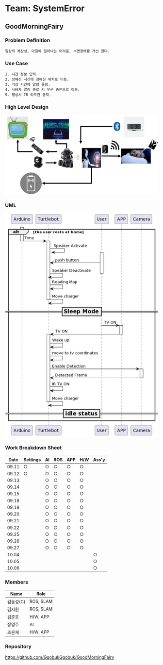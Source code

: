 # Team: SystemError

## GoodMorningFairy

### Problem Definition

```
일상의 복잡성, 아침에 일어나는 어려움, 수면장애를 개선 한다.
```

### Use Case

```
1. 시간 정보 입력.
2. 정해진 시간에 정해진 위치로 이동.
3. 기상 시간에 알람 울림.
4. 사용자 알람 종료 시 무선 충전으로 이동.
5. 평상시 IR 리모컨 동작.
```

### High Level Design

![./img/highleveldesign.jpg](./img/highleveldesign.jpg)

### UML

![./img/UML.jpg](./img/UML.jpg)

### Work Breakdown Sheet

| Date  | Settings | AI  |   ROS  | APP | H/W | Ass'y |
| ----- | -------- | --- | ------ | --- | --- | ----- |
| 09.11 | ○        | ○   | ○      | ○   | ○   |       |
| 09.12 | ○        | ○   | ○      | ○   | ○   |       |
| 09.13 |          | ○   | ○      | ○   | ○   |       |
| 09.14 |          | ○   | ○      | ○   | ○   |       |
| 09.15 |          | ○   | ○      | ○   | ○   |       |
| 09.18 |          | ○   | ○      | ○   | ○   |       |
| 09.19 |          | ○   | ○      | ○   | ○   |       |
| 09.20 |          | ○   | ○      | ○   | ○   |       |
| 09.21 |          | ○   | ○      | ○   | ○   |       |
| 09.22 |          | ○   | ○      | ○   | ○   |       |
| 09.25 |          | ○   | ○      | ○   | ○   |       |
| 09.26 |          | ○   | ○      | ○   | ○   |       |
| 09.27 |          | ○   | ○      | ○   | ○   |       |
| 10.04 |          |     |        |     |     | ○     |
| 10.05 |          |     |        |     |     | ○     |
| 10.06 |          |     |        |     |     | ○     |

### Members

| Name      | Role        |
| --------- | ----------- |
| 김동성(C) | ROS, SLAM   |
| 김지원    | ROS, SLAM   |
| 김준호    | H/W, APP    |
| 장영주    | AI          |
| 조윤재    | H/W, APP    |

### Repository

https://github.com/GgobukGgobuk/GoodMorningFairy
